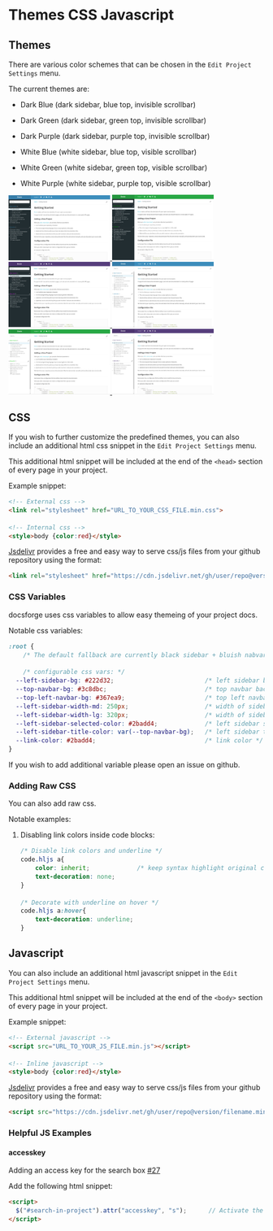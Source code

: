 Themes CSS Javascript
==============

Themes
------
There are various color schemes that can be chosen in the <code><i class="fa fa-cog"></i></code> `Edit Project Settings` menu.

The current themes are:

- Dark Blue (dark sidebar, blue top, invisible scrollbar)

- Dark Green (dark sidebar, green top, invisible scrollbar)

- Dark Purple (dark sidebar, purple top, invisible scrollbar)

- White Blue (white sidebar, blue top, visible scrollbar)

- White Green (white sidebar, green top, visible scrollbar)

- White Purple (white sidebar, purple top, visible scrollbar)

<p>
    <a href="https://raw.githubusercontent.com/erez-o/docsforge/master/images/themes/dark-blue.jpg">
        <img width="200" alt="Dark Blue" src="https://raw.githubusercontent.com/erez-o/docsforge/master/images/themes/dark-blue.jpg">
    </a>
    <a href="https://raw.githubusercontent.com/erez-o/docsforge/master/images/themes/dark-green.jpg">
        <img width="200" alt="Dark Green" src="https://raw.githubusercontent.com/erez-o/docsforge/master/images/themes/dark-green.jpg">
    </a>
    <a href="https://raw.githubusercontent.com/erez-o/docsforge/master/images/themes/dark-purple.jpg">
        <img width="200" alt="Dark Purple" src="https://raw.githubusercontent.com/erez-o/docsforge/master/images/themes/dark-purple.jpg">
    </a>
    <a href="https://raw.githubusercontent.com/erez-o/docsforge/master/images/themes/white-blue.jpg">
        <img width="200" alt="White Blue" src="https://raw.githubusercontent.com/erez-o/docsforge/master/images/themes/white-blue.jpg">
    </a>
    <a href="https://raw.githubusercontent.com/erez-o/docsforge/master/images/themes/white-green.jpg">
        <img width="200" alt="White Green" src="https://raw.githubusercontent.com/erez-o/docsforge/master/images/themes/white-green.jpg">
    </a>
    <a href="https://raw.githubusercontent.com/erez-o/docsforge/master/images/themes/white-purple.jpg">
        <img width="200" alt="White Purple" src="https://raw.githubusercontent.com/erez-o/docsforge/master/images/themes/white-purple.jpg">
    </a>
</p>

CSS
---

If you wish to further customize the predefined themes, you can also include an additional html css snippet in the <code><i class="fa fa-cog"></i></code> `Edit Project Settings` menu.

This additional html snippet will be included at the end of the `<head>` section of every page in your project.

Example snippet:

```html
<!-- External css -->
<link rel="stylesheet" href="URL_TO_YOUR_CSS_FILE.min.css">

<!-- Internal css -->
<style>body {color:red}</style>
```

[Jsdelivr](https://github.com/jsdelivr/jsdelivr) provides a free and easy way to serve css/js files from your github repository using the format:

```html
<link rel="stylesheet" href="https://cdn.jsdelivr.net/gh/user/repo@version/filename.min.css">.
```

### CSS Variables ###

docsforge uses css variables to allow easy themeing of your project docs.

Notable css variables:

```css
:root {
    /* The default fallback are currently black sidebar + bluish nabvar/sidebar titles. */

    /* configurable css vars: */
  --left-sidebar-bg: #222d32;                         /* left sidebar background - default= balckish */
  --top-navbar-bg: #3c8dbc;                           /* top navbar background - default=blueish */
  --top-left-navbar-bg: #367ea9;                      /* top left navbar background - default=darker blueish */
  --left-sidebar-width-md: 250px;                     /* width of sidebar in md screens. Maintainers can change if it's too narrow */
  --left-sidebar-width-lg: 320px;                     /* width of sidebar in lg screens. Maintainers can change if it's too narrow */
  --left-sidebar-selected-color: #2badd4;             /* left sidebar selected color. ONLY APPLICABLE TO WHITE THEME (blue by default). */
  --left-sidebar-title-color: var(--top-navbar-bg);   /* left sidebar title colors. ONLY APPLICABLE TO DARK THEME (blue by default). (On white theme, the titles color are the same as the tree.) */
  --link-color: #2badd4;                              /* link color */
}
```

If you wish to add additional variable please open an issue on github. 

### Adding Raw CSS ###

You can also add raw css. 

Notable examples:

1.  Disabling link colors inside code blocks:

    ```css
    /* Disable link colors and underline */
    code.hljs a{
        color: inherit;             /* keep syntax highlight original color */
        text-decoration: none;
    }
    
    /* Decorate with underline on hover */
    code.hljs a:hover{
        text-decoration: underline;
    }
    ```




Javascript
----------

You can also include an additional html javascript snippet in the <code><i class="fa fa-cog"></i></code> `Edit Project Settings` menu.

This additional html snippet will be included at the end of the `<body>` section of every page in your project.

Example snippet:

```html
<!-- External javascript -->
<script src="URL_TO_YOUR_JS_FILE.min.js"></script>

<!-- Inline javascript -->
<style>body {color:red}</style>
```

[Jsdelivr](https://github.com/jsdelivr/jsdelivr) provides a free and easy way to serve css/js files from your github repository using the format:

```html
<script src="https://cdn.jsdelivr.net/gh/user/repo@version/filename.min.js"></script>
```

### Helpful JS Examples ###

#### accesskey ####

Adding an access key for the search box [#27](https://github.com/erez-o/docsforge/issues/27)

Add the following html snippet:

```html
<script>
  $("#search-in-project").attr("accesskey", "s");      // Activate the search box when pressing "s" on the keyboard
</script>
```
